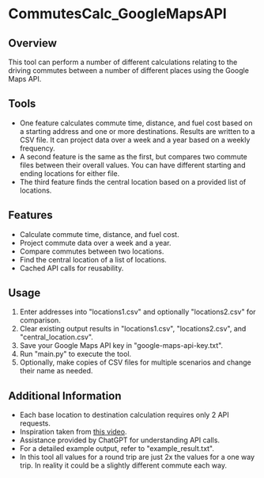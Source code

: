 # CommutesCalc_GoogleMapsAPI

## Overview

This tool can perform a number of different calculations relating to the driving commutes between a number of different places using the Google Maps API.

## Tools

- One feature calculates commute time, distance, and fuel cost  based on a starting address and one or more destinations. Results are written to a CSV file. It can project data over a week and a year based on a weekly frequency.
- A second feature is the same as the first, but compares two commute files between their overall values. You can have different starting and ending locations for either file.
- The third feature finds the central location based on a provided list of locations.

## Features

- Calculate commute time, distance, and fuel cost.
- Project commute data over a week and a year.
- Compare commutes between two locations.
- Find the central location of a list of locations.
- Cached API calls for reusability.

## Usage

1. Enter addresses into "locations1.csv" and optionally "locations2.csv" for comparison.
2. Clear existing output results in "locations1.csv", "locations2.csv", and "central_location.csv".
3. Save your Google Maps API key in "google-maps-api-key.txt".
4. Run "main.py" to execute the tool.
5. Optionally, make copies of CSV files for multiple scenarios and change their name as needed.

## Additional Information

- Each base location to destination calculation requires only 2 API requests.
- Inspiration taken from [this video](https://www.youtube.com/watch?v=yOXQAmYl0Aw).
- Assistance provided by ChatGPT for understanding API calls.
- For a detailed example output, refer to "example_result.txt".
- In this tool all values for a round trip are just 2x the values for a one way trip. In reality it could be a slightly different commute each way.

